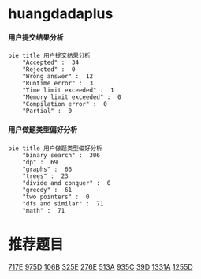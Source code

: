 # huangdadaplus

<!-- tabs:start -->



#### **用户提交结果分析**

```mermaid
pie title 用户提交结果分析
    "Accepted" :  34
    "Rejected" :  0
    "Wrong answer" :  12
    "Runtime error" :  3
    "Time limit exceeded" :  1
    "Memory limit exceeded" :  0
    "Compilation error" :  0
    "Partial" :  0
```

#### **用户做题类型偏好分析**

```mermaid
pie title 用户做题类型偏好分析
    "binary search" :  306
    "dp" :  69
    "graphs" :  66
    "trees" :  23
    "divide and conquer" :  0
    "greedy" :  61
    "two pointers" :  0
    "dfs and similar" :  71
    "math" :  71
```



<!-- tabs:end -->
# 推荐题目
[717E](https://codeforces.com/contest/717/problem/E)
[975D](https://codeforces.com/contest/975/problem/D)
[106B](https://codeforces.com/contest/106/problem/B)
[325E](https://codeforces.com/contest/325/problem/E)
[276E](https://codeforces.com/contest/276/problem/E)
[513A](https://codeforces.com/contest/513/problem/A)
[935C](https://codeforces.com/contest/935/problem/C)
[39D](https://codeforces.com/contest/39/problem/D)
[1331A](https://codeforces.com/contest/1331/problem/A)
[1255D](https://codeforces.com/contest/1255/problem/D)
